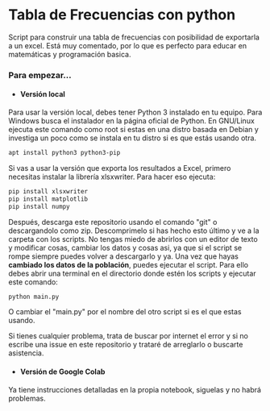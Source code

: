 # Tabla de Frecuencias con python
 Script para construir una tabla de frecuencias con posibilidad de exportarla a un excel. Está muy comentado, por lo que es perfecto para educar en matemáticas y programación basica.

### Para empezar...
- #### Versión local
Para usar la versión local, debes tener Python 3 instalado en tu equipo. Para Windows busca el instalador en la página oficial de Python. En GNU/Linux ejecuta este comando como root si estas en una distro basada en Debian y investiga un poco como se instala en tu distro si es que estás usando otra.
```bash
apt install python3 python3-pip
```

Si vas a usar la versión que exporta los resultados a Excel, primero necesitas instalar la librería xlsxwriter. Para hacer eso ejecuta:
```bash
pip install xlsxwriter
pip install matplotlib
pip install numpy
```
Después, descarga este repositorio usando el comando "git" o descargandolo como zip. Descomprimelo si has hecho esto último y ve a la carpeta con los scripts.
No tengas miedo de abrirlos con un editor de texto y modificar cosas, cambiar los datos y cosas asi, ya que si el script se rompe siempre puedes volver a descargarlo y ya.
Una vez que hayas **cambiado los datos de la población**, puedes ejecutar el script. Para ello debes abrir una terminal en el directorio donde estén los scripts y ejecutar este comando:
```bash
python main.py
```
O cambiar el "main.py" por el nombre del otro script si es el que estas usando.

Si tienes cualquier problema, trata de buscar por internet el error y si no escribe una issue en este repositorio y trataré de arreglarlo o buscarte asistencia. 
- #### Versión de Google Colab
Ya tiene instrucciones detalladas en la propia notebook, siguelas y no habrá problemas.
